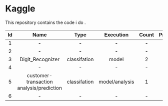 # Kaggle

This repository contains the code i do .

|Id               | Name            | Type     |Execution|Count| Proplem    | Link   |
|:---------------:|:---------------:|:--------:|:-------:|:---:|:----------:|:------:|
|1                |       -         |    -     |       - |    -|      -     |[link](-)|
|2                |       -         |    -     |       - |    -|      -     |[link](-)|
|3                |       Digit_Recognizer         |    classifation    |       model  |    2|      ML-     |[link](https://github.com/youssefkhaled2019/Kaggle/tree/main/Digit_Recognizer)|
|4                |       -         |    -     |       - |    -|      -     |[link](-)|
|5                |       customer-transaction analysis/prediction        |    classifation     |       model/analysis |    1|      ML     |[link](https://github.com/youssefkhaled2019/Kaggle/tree/main/5-Santander%20Customer%20Transaction%20Prediction)|
|6                |       -         |    -     |       - |    -|      -     |[link](-)|







